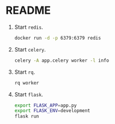 # README

1. Start `redis`.

    ```bash
    docker run -d -p 6379:6379 redis

    ```
1. Start `celery`.

    ```bash
    celery -A app.celery worker -l info
    ```

1. Start `rq`.

    ```bash
    rq worker
    ```

1. Start `flask`.

    ```bash
    export FLASK_APP=app.py
    export FLASK_ENV=development
    flask run
    ```